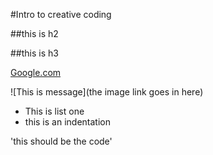 #Intro to creative coding

##this is h2

##this is h3

[Google.com](http://google.com)

![This is message](the image link goes in here)


* This is list one
 * this is an indentation
 
 
 'this should be the code'